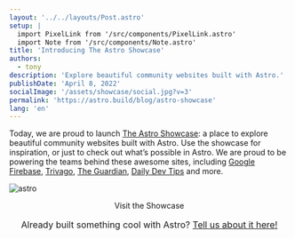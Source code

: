```yaml
---
layout: '../../layouts/Post.astro'
setup: |
  import PixelLink from '/src/components/PixelLink.astro'
  import Note from '/src/components/Note.astro'
title: 'Introducing The Astro Showcase'
authors: 
  - tony
description: 'Explore beautiful community websites built with Astro.'
publishDate: 'April 8, 2022'
socialImage: '/assets/showcase/social.jpg?v=3'
permalink: 'https://astro.build/blog/astro-showcase'
lang: 'en'
---
```


Today, we are proud to launch [The Astro Showcase](https://astro.build/showcase): a place to explore beautiful community websites built with Astro. Use the showcase for inspiration, or just to check out what’s possible in Astro. We are proud to be powering the teams behind these awesome sites, including [Google Firebase](https://firebase.blog/), [Trivago](https://tech.trivago.com/), [The Guardian](https://developers.theguardian.com/), [Daily Dev Tips](https://daily-dev-tips.com/) and more.

![astro](/assets/blog/astro-showcase/astro-showcase-screenshot.jpg)

<div style="
    display: flex;
    justify-content: center;
    flex-direction: column;
    align-items: center;">
  <PixelLink href="https://astro.build/showcase">Visit the Showcase</PixelLink>
  <span style="font-size: 1rem;margin: 1rem;">
    Already built something cool with Astro?
    <a href="https://astro.build/issues/site">Tell us about it here!</a>
  </span>
</div>

